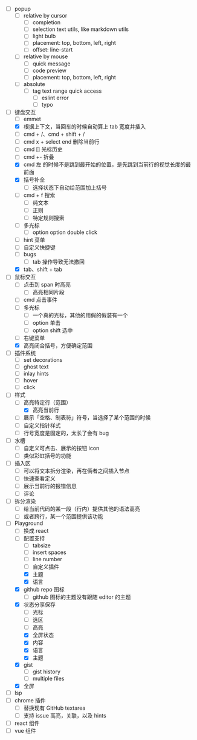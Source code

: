 - [ ] popup
  - [ ] relative by cursor
    - [ ] completion
    - [ ] selection text utils, like markdown utils
    - [ ] light bulb
    - [ ] placement: top, bottom, left, right
    - [ ] offset: line-start
  - [ ] relative by mouse
    - [ ] quick message
    - [ ] code preview
    - [ ] placement: top, bottom, left, right
  - [ ] absolute
    - [ ] tag text range quick access
      - [ ] eslint error
      - [ ] typo
- [ ] 键盘交互
  - [ ] emmet
  - [x] 根据上下文，当回车的时候自动算上 tab 宽度并插入
  - [ ] cmd + /、cmd + shift + /
  - [ ] cmd x + select end 删除当前行
  - [ ] cmd [] 光标历史
  - [ ] cmd +- 折叠
  - [x] cmd 左 的时候不是跳到最开始的位置，是先跳到当前行的视觉长度的最前面
  - [x] 括号补全
    - [ ] 选择状态下自动给范围加上括号
  - [ ] cmd + f 搜索
    - [ ] 纯文本
    - [ ] 正则
    - [ ] 特定规则搜索
  - [ ] 多光标
    - [ ] option option double click
  - [ ] hint 菜单
  - [ ] 自定义快捷键
  - [ ] bugs
    - [ ] tab 操作导致无法撤回
  - [x] tab、shift + tab
- [ ] 鼠标交互
  - [ ] 点击到 span 时高亮
    - [ ] 高亮相同片段
  - [ ] cmd 点击事件
  - [ ] 多光标
    - [ ] 一个真的光标，其他的用假的假装有一个
    - [ ] option 单击
    - [ ] option shift 选中
  - [ ] 右键菜单
  - [x] 高亮闭合括号，方便确定范围
- [ ] 插件系统
  - [ ] set decorations
  - [ ] ghost text
  - [ ] inlay hints
  - [ ] hover
  - [ ] click
- [ ] 样式
  - [ ] 高亮特定行（范围）
    - [x] 高亮当前行
  - [ ] 展示「空格、制表符」符号，当选择了某个范围的时候
  - [ ] 自定义指针样式
  - [ ] 行号宽度是固定的，太长了会有 bug
- [ ] 水槽
  - [ ] 自定义可点击、展示的按钮 icon
  - [ ] 类似彩虹括号的功能
- [ ] 插入区
  - [ ] 可以将文本拆分渲染，再在俩者之间插入节点
  - [ ] 快速查看定义
  - [ ] 展示当前行的报错信息
  - [ ] 评论
- [ ] 拆分渲染
  - [ ] 给当前代码的某一段（行内）提供其他的语法高亮
  - [ ] 或者跨行，某一个范围提供该功能
- [ ] Playground
  - [ ] 换成 react
  - [ ] 配置支持
    - [ ] tabsize
    - [ ] insert spaces
    - [ ] line number
    - [ ] 自定义插件
    - [x] 主题
    - [x] 语言
  - [x] github repo 图标
    - [ ] github 图标的主题没有跟随 editor 的主题
  - [x] 状态分享保存
    - [ ] 光标
    - [ ] 选区
    - [ ] 高亮
    - [x] 全屏状态
    - [x] 内容
    - [x] 语言
    - [x] 主题
  - [x] gist
    - [ ] gist history
    - [ ] multiple files
  - [x] 全屏
- [ ] lsp
- [ ] chrome 插件
  - [ ] 替换现有 GitHub textarea
  - [ ] 支持 issue 高亮，关联，以及 hints
- [ ] react 组件
- [ ] vue 组件
